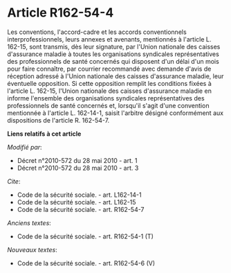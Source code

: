# Article R162-54-4

Les conventions, l'accord-cadre et les accords conventionnels interprofessionnels, leurs annexes et avenants, mentionnés à
l'article L. 162-15, sont transmis, dès leur signature, par l'Union nationale des caisses d'assurance maladie à toutes les
organisations syndicales représentatives des professionnels de santé concernés qui disposent d'un délai d'un mois pour faire
connaître, par courrier recommandé avec demande d'avis de réception adressé à l'Union nationale des caisses d'assurance
maladie, leur éventuelle opposition. Si cette opposition remplit les conditions fixées à l'article L. 162-15, l'Union
nationale des caisses d'assurance maladie en informe l'ensemble des organisations syndicales représentatives des
professionnels de santé concernés et, lorsqu'il s'agit d'une convention mentionnée à l'article L. 162-14-1, saisit l'arbitre
désigné conformément aux dispositions de l'article R. 162-54-7.

**Liens relatifs à cet article**

_Modifié par_:

  - Décret n°2010-572 du 28 mai 2010 - art. 1
  - Décret n°2010-572 du 28 mai 2010 - art. 3

_Cite_:

  - Code de la sécurité sociale. - art. L162-14-1
  - Code de la sécurité sociale. - art. L162-15
  - Code de la sécurité sociale. - art. R162-54-7

_Anciens textes_:

  - Code de la sécurité sociale. - art. R162-54-1 (T)

_Nouveaux textes_:

  - Code de la sécurité sociale. - art. R162-54-6 (V)
